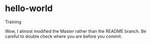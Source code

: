 # hello-world
Training

Wow, I almost modified the Master rather than the README branch.  Be careful to double check where you are before you commit.
